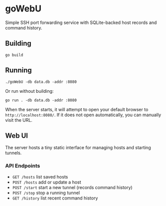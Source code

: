 # goWebU

Simple SSH port forwarding service with SQLite-backed host records and command history.

## Building

```
go build
```

## Running

```
./goWebU -db data.db -addr :8080
```

Or run without building:

```
go run . -db data.db -addr :8080
```

When the server starts, it will attempt to open your default browser to
`http://localhost:8080/`. If it does not open automatically, you can
manually visit the URL.

## Web UI

The server hosts a tiny static interface for managing hosts and starting
tunnels.

### API Endpoints

- `GET /hosts` list saved hosts
- `POST /hosts` add or update a host
- `POST /start` start a new tunnel (records command history)
- `POST /stop` stop a running tunnel
- `GET /history` list recent command history
